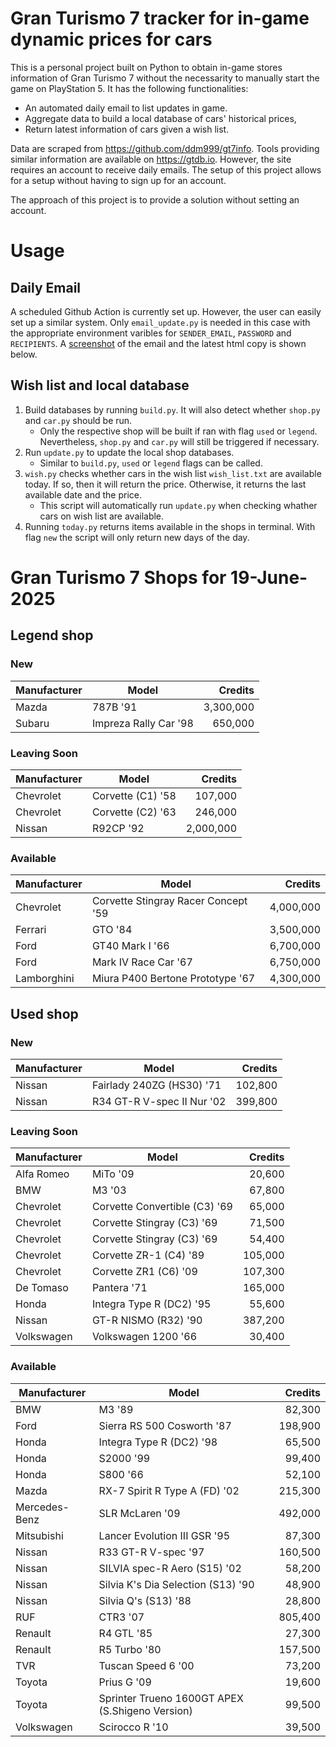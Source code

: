 # Gran Turismo 7 tracker for in-game dynamic prices for cars

This is a personal project built on Python to obtain in-game stores information of Gran Turismo 7 without the necessarity to manually start the game on PlayStation 5. It has the following functionalities:

- An automated daily email to list updates in game.
- Aggregate data to build a local database of cars' historical prices,
- Return latest information of cars given a wish list.

Data are scraped from https://github.com/ddm999/gt7info. Tools providing similar information are available on https://gtdb.io. However, the site requires an account to receive daily emails. The setup of this project allows for a setup without having to sign up for an account.

The approach of this project is to provide a solution without setting an account.

# Usage

## Daily Email

A scheduled Github Action is currently set up. However, the user can easily set up a similar system. Only `email_update.py` is needed in this case with the appropriate environment varibles for `SENDER_EMAIL`, `PASSWORD` and `RECIPIENTS`. A [screenshot](https://raw.githubusercontent.com/marcohoucheng/Gran-Turismo-7-Price-Tracker/main/data/email_screenshot.png) of the email and the latest html copy is shown below.

## Wish list and local database

1. Build databases by running `build.py`. It will also detect whether `shop.py` and `car.py` should be run.
    - Only the respective shop will be built if ran with flag `used` or `legend`. Nevertheless, `shop.py` and `car.py` will still be triggered if necessary.
2. Run `update.py` to update the local shop databases.
    - Similar to `build.py`, `used` or `legend` flags can be called.
3. `wish.py` checks whether cars in the wish list `wish_list.txt` are available today. If so, then it will return the price. Otherwise, it returns the last available date and the price.
    - This script will automatically run `update.py` when checking whather cars on wish list are available.
4. Running `today.py` returns items available in the shops in terminal. With flag `new` the script will only return new days of the day.


# Gran Turismo 7 Shops for 19-June-2025



## Legend shop

### New
 | Manufacturer | Model | Credits |
 | --- | --- | --: |
|Mazda|787B '91|3,300,000|
|Subaru|Impreza Rally Car '98|650,000|

### Leaving Soon
 | Manufacturer | Model | Credits |
 | --- | --- | --: |
|Chevrolet|Corvette (C1) '58|107,000|
|Chevrolet|Corvette (C2) '63|246,000|
|Nissan|R92CP '92|2,000,000|

### Available
 | Manufacturer | Model | Credits |
 | --- | --- | --: |
|Chevrolet|Corvette Stingray Racer Concept '59|4,000,000|
|Ferrari|GTO '84|3,500,000|
|Ford|GT40 Mark I '66|6,700,000|
|Ford|Mark IV Race Car '67|6,750,000|
|Lamborghini|Miura P400 Bertone Prototype '67|4,300,000|


## Used shop

### New
 | Manufacturer | Model | Credits |
 | --- | --- | --: |
|Nissan|Fairlady 240ZG (HS30) '71|102,800|
|Nissan|R34 GT-R V-spec II Nur '02|399,800|

### Leaving Soon
 | Manufacturer | Model | Credits |
 | --- | --- | --: |
|Alfa Romeo|MiTo '09|20,600|
|BMW|M3 '03|67,800|
|Chevrolet|Corvette Convertible (C3) '69|65,000|
|Chevrolet|Corvette Stingray (C3) '69|71,500|
|Chevrolet|Corvette Stingray (C3) '69|54,400|
|Chevrolet|Corvette ZR-1 (C4) '89|105,000|
|Chevrolet|Corvette ZR1 (C6) '09|107,300|
|De Tomaso|Pantera '71|165,000|
|Honda|Integra Type R (DC2) '95|55,600|
|Nissan|GT-R NISMO (R32) '90|387,200|
|Volkswagen|Volkswagen 1200 '66|30,400|

### Available
 | Manufacturer | Model | Credits |
 | --- | --- | --: |
|BMW|M3 '89|82,300|
|Ford|Sierra RS 500 Cosworth '87|198,900|
|Honda|Integra Type R (DC2) '98|65,500|
|Honda|S2000 '99|99,400|
|Honda|S800 '66|52,100|
|Mazda|RX-7 Spirit R Type A (FD) '02|215,300|
|Mercedes-Benz|SLR McLaren '09|492,000|
|Mitsubishi|Lancer Evolution III GSR '95|87,300|
|Nissan|R33 GT-R V-spec '97|160,500|
|Nissan|SILVIA spec-R Aero (S15) '02|58,200|
|Nissan|Silvia K's Dia Selection (S13) '90|48,900|
|Nissan|Silvia Q's (S13) '88|28,800|
|RUF|CTR3 '07|805,400|
|Renault|R4 GTL '85|27,300|
|Renault|R5 Turbo '80|157,500|
|TVR|Tuscan Speed 6 '00|73,200|
|Toyota|Prius G '09|19,600|
|Toyota|Sprinter Trueno 1600GT APEX (S.Shigeno Version)|99,500|
|Volkswagen|Scirocco R '10|39,500|
